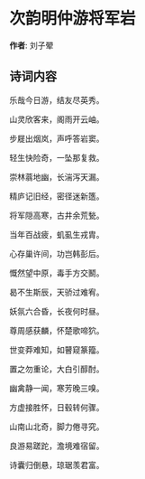 # 次韵明仲游将军岩

**作者**: 刘子翚

## 诗词内容

乐哉今日游，结友尽英秀。

山灵欣客来，阁雨开云岫。

步屣出烟岚，声呼答岩窦。

轻生快险奇，一坠那复救。

崇林蓊地幽，长湍泻天漏。

精庐记旧经，密径迷新簉。

将军隠高寒，古井余荒甃。

当年百战疲，虮虱生戎胄。

心存巢许间，功岂韩彭后。

慨然望中原，毒手方交鬭。

曷不生斯辰，天骄过难宥。

妖氛六合昏，长夜何时昼。

尊周感获麟，怀楚歌啼狖。

世变莽难知，如瞽窥篆籀。

置之勿重论，大白引醇酎。

幽禽静一闻，寒芳晚三嗅。

方虚接胜怀，日毂转何骤。

山南山北奇，脚力倦寻究。

良游易蹉跎，澹境难宿留。

诗囊归倒悬，琼琚羡君富。

